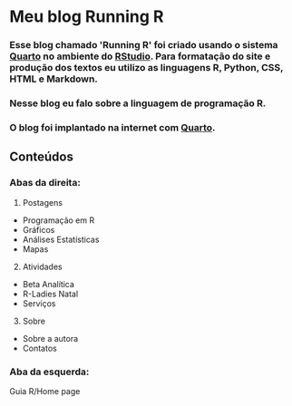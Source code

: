 # Meu blog Running R

### Esse blog chamado 'Running R' foi criado usando o sistema [Quarto](https://quarto.org/) no ambiente do [RStudio](https://www.r-studio.com/). Para formatação do site e produção dos textos eu utilizo as linguagens R, Python, CSS, HTML e Markdown.

### Nesse blog eu falo sobre a linguagem de programação R.

### O blog foi implantado na internet com [Quarto](https://quarto.org/).

## Conteúdos

### Abas da direita:

1. Postagens
  - Programação em R
  - Gráficos
  - Análises Estatísticas
  - Mapas
2. Atividades
  - Beta Analítica
  - R-Ladies Natal
  - Serviços
3. Sobre
  - Sobre a autora
  - Contatos

### Aba da esquerda:

Guia R/Home page
